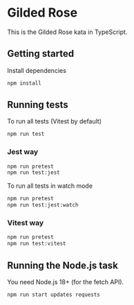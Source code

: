 # Gilded Rose

This is the Gilded Rose kata in TypeScript.

## Getting started

Install dependencies

```sh
npm install
```

## Running tests

To run all tests (Vitest by default)

```sh
npm run test
```

### Jest way

```sh
npm run pretest
npm run test:jest
```

To run all tests in watch mode

```sh
npm run pretest
npm run test:jest:watch
```

### Vitest way

```sh
npm run pretest
npm run test:vitest
```

## Running the Node.js task

You need Node.js 18+ (for the fetch API).

```sh
npm run start updates requests
```
